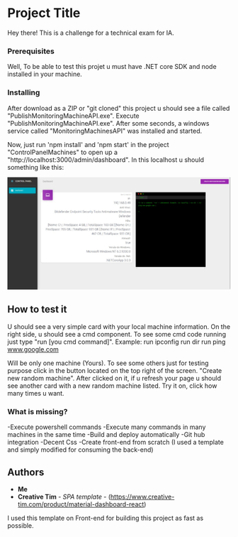 # Project Title

Hey there! This is a challenge for a technical exam for IA.

### Prerequisites

Well, To be able to test this projet u must have .NET core SDK and node installed in your machine.
### Installing

After download as a ZIP or "git cloned" this project u should see a file called "PublishMonitoringMachineAPI.exe".
Execute "PublishMonitoringMachineAPI.exe". After some seconds, a windows service called "MonitoringMachinesAPI" was installed and started.

Now, just run 'npm install' and 'npm start' in the project "ControlPanelMachines" to open up a "http://localhost:3000/admin/dashboard".
In this localhost u should something like this:

![alt text](https://github.com/RicsonSampaio/BattleRoyalleSolutionschallenge/blob/master/ExampleReadme.jpeg?raw=true)

## How to test it

U should see a very simple card with your local machine information. On the right side, u should see a cmd component.
To see some cmd code running just type "run [you cmd command]". Example: run ipconfig      run dir     run ping www.google.com

Will be only one machine (Yours). To see some others just for testing purpose click in the button located on the top right of the screen.
"Create new random machine". After clicked on it, if u refresh your page u should see another card with a new random machine listed. 
Try it on, click how many times u want.

### What is missing?

-Execute powershell commands
-Execute many commands in many machines in the same time
-Build and deploy automatically
-Git hub integration
-Decent Css
-Create front-end from scratch (I used a template and simply modified for consuming the back-end)

## Authors

* **Me** 
* **Creative Tim** - *SPA template* - (https://www.creative-tim.com/product/material-dashboard-react)

I used this template on Front-end for building this project as fast as possible.




